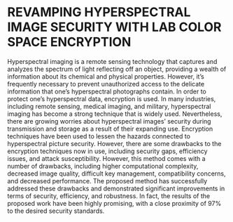 # REVAMPING HYPERSPECTRAL IMAGE SECURITY WITH LAB COLOR SPACE ENCRYPTION

Hyperspectral imaging is a remote sensing technology that captures and analyzes the spectrum of light reflecting off an object, providing a wealth of information about its chemical and physical properties. However, it’s frequently necessary to prevent unauthorized access to the delicate information that one’s hyperspectral photographs contain. In order to protect one’s hyperspectral data, encryption is used. In many industries, including remote sensing, medical imaging, and military, hyperspectral imaging has become a strong technique that is widely used. Nevertheless, there are growing worries about hyperspectral images’ security during transmission and storage as a result of their expanding use. Encryption techniques have been used to lessen the hazards connected to hyperspectral picture security. However, there are some drawbacks to the encryption techniques now in use, including security gaps, efficiency issues, and attack susceptibility. However, this method comes with a number of drawbacks, including higher computational complexity, decreased image quality, difficult key management, compatibility concerns, and decreased performance. The proposed method has successfully addressed these drawbacks and demonstrated significant improvements in terms of security, efficiency, and robustness. In fact, the results of the proposed work have been highly promising, with a close proximity of 97% to the desired security standards.
